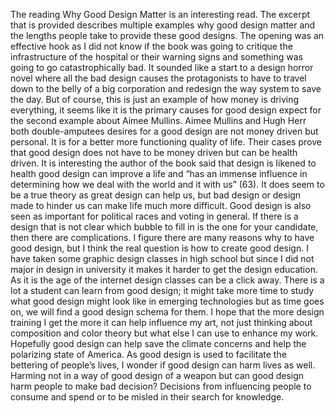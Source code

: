 
The reading Why Good Design Matter is an interesting read. The excerpt that is provided describes multiple examples why good design matter and the lengths people take to provide these good designs. The opening was an effective hook as I did not know if the book was going to critique the infrastructure of the hospital or their warning signs and something was going to go catastrophically bad. It sounded like a start to a design horror novel where all the bad design causes the protagonists to have to travel down to the belly of a big corporation and redesign the way system to save the day. But of course, this is just an example of how money is driving everything, it seems like it is the primary causes for good design expect for the second example about Aimee Mullins. Aimee Mullins and Hugh Herr both double-amputees desires for a good design are not money driven but personal. It is for a better more functioning quality of life. Their cases prove that good design does not have to be money driven but can be health driven. It is interesting the author of the book said that design is likened to health good design can improve a life and “has an immense influence in determining how we deal with the world and it with us” (63). It does seem to be a true theory as great design can help us, but bad design or design made to hinder us can make life much more difficult. Good design is also seen as important for political races and voting in general. If there is a design that is not clear which bubble to fill in is the one for your candidate, then there are complications. I figure there are many reasons why to have good design, but I think the real question is how to create good design. I have taken some graphic design classes in high school but since I did not major in design in university it makes it harder to get the design education. As it is the age of the internet design classes can be a click away. There is a lot a student can learn from good design; it might take more time to study what good design might look like in emerging technologies but as time goes on, we will find a good design schema for them. I hope that the more design training I get the more it can help influence my art, not just thinking about composition and color theory but what else I can use to enhance my work. Hopefully good design can help save the climate concerns and help the polarizing state of America. As good design is used to facilitate the bettering of people’s lives, I wonder if good design can harm lives as well. Harming not in a way of good design of a weapon but can good design harm people to make bad decision? Decisions from influencing people to consume and spend or to be misled in their search for knowledge.
